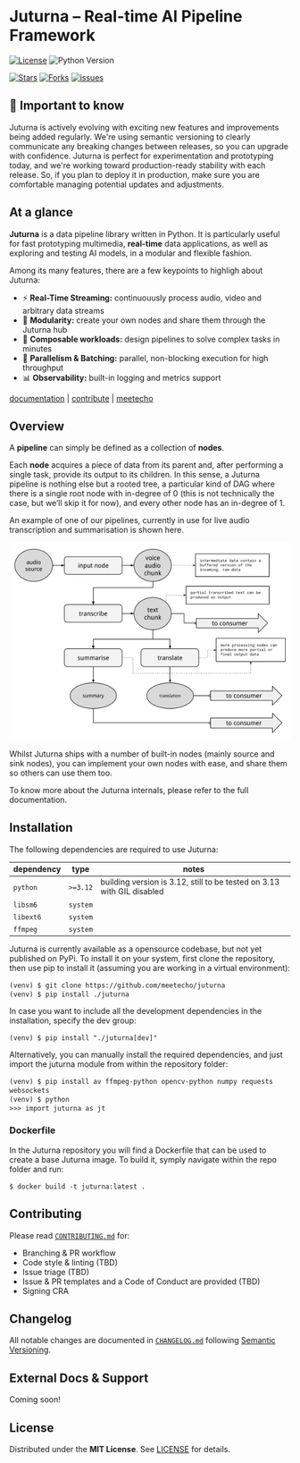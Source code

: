 # Juturna – Real-time AI Pipeline Framework

[![License](https://img.shields.io/github/license/meetecho/juturna?style=for-the-badge)](LICENSE)
![Python Version](https://img.shields.io/python/required-version-toml?tomlFilePath=https%3A%2F%2Fraw.githubusercontent.com%2Fmeetecho%2Fjuturna%2Frefs%2Fheads%2Fmain%2Fpyproject.toml&style=for-the-badge&color=green)

[![Stars](https://img.shields.io/github/stars/meetecho/juturna?style=for-the-badge)](STARS)
[![Forks](https://img.shields.io/github/forks/meetecho/juturna?style=for-the-badge)](FORKS)
[![issues](https://img.shields.io/github/issues/meetecho/juturna?style=for-the-badge)](ISSUES)

## :seedling: Important to know
Juturna is actively evolving with exciting new features and improvements being
added regularly. We're using semantic versioning to clearly communicate any
breaking changes between releases, so you can upgrade with confidence. Juturna
is perfect for experimentation and prototyping today, and we're working toward
production-ready stability with each release. So, if you plan to deploy it in
production, make sure you are comfortable managing potential updates and
adjustments.

## At a glance

**Juturna** is a data pipeline library written in Python. It is particularly
useful for fast prototyping multimedia, **real-time** data applications, as
well as exploring and testing AI models, in a modular and flexible fashion.

Among its many features, there are a few keypoints to highligh about Juturna:

* :zap: **Real-Time Streaming:** continuouusly process audio, video and
  arbitrary data streams
* :electric_plug: **Modularity:** create your own nodes and share them through
  the Juturna hub
* :link: **Composable workloads:** design pipelines to solve complex tasks in
  minutes
* 🚀 **Parallelism & Batching:** parallel, non-blocking execution for high
  throughput
* 📊 **Observability:** built-in logging and metrics support

[documentation](https://meetecho.github.io/juturna/index.html) | [contribute](./CONTRIBUTING.md) | [meetecho](https://www.meetecho.com/en/)

## Overview

A **pipeline** can simply be defined as a collection of **nodes**.

Each **node** acquires a piece of data from its parent and, after performing a
single task, provide its output to its children. In this sense, a Juturna
pipeline is nothing else but a rooted tree, a particular kind of DAG where
there is a single root node with in-degree of 0 (this is not technically the
case, but we’ll skip it for now), and every other node has an in-degree of 1.

An example of one of our pipelines, currently in use for live audio
transcription and summarisation is shown here.

![juturna entities](./assets/img/pipeline_example.png?raw=true)

Whilst Juturna ships with a number of built-in nodes (mainly source and sink
nodes), you can implement your own nodes with ease, and share them so others
can use them too.

To know more about the Juturna internals, please refer to the full
documentation.

## Installation

The following dependencies are required to use Juturna:

| dependency |   type   | notes |
|------------|----------|-------|
| `python`   | `>=3.12` | building version is 3.12, still to be tested on 3.13 with GIL disabled |
| `libsm6`   | `system` | |
| `libext6`  | `system` | |
| `ffmpeg`   | `system` | |


Juturna is currently available as a opensource codebase, but not yet published
on PyPi.  To install it on your system, first clone the repository, then use
pip to install it (assuming you are working in a virtual environment):

```
(venv) $ git clone https://github.com/meetecho/juturna
(venv) $ pip install ./juturna
```

In case you want to include all the development dependencies in the
installation, specify the dev group:

```
(venv) $ pip install "./juturna[dev]"
```

Alternatively, you can manually install the required dependencies, and just
import the juturna module from within the repository folder:

```
(venv) $ pip install av ffmpeg-python opencv-python numpy requests websockets
(venv) $ python
>>> import juturna as jt
```

### Dockerfile

In the Juturna repository you will find a Dockerfile that can be used to create
a base Juturna image. To build it, symply navigate within the repo folder and
run:

```
$ docker build -t juturna:latest .
```

## Contributing

Please read [`CONTRIBUTING.md`](./CONTRIBUTING.md) for:

* Branching & PR workflow 
* Code style & linting (TBD)
* Issue triage (TBD)
* Issue & PR templates and a Code of Conduct are provided (TBD)
* Signing CRA

## Changelog

All notable changes are documented in [`CHANGELOG.md`](./CHANGELOG.md)
following [Semantic Versioning](https://semver.org).

## External Docs & Support

Coming soon!

## License

Distributed under the **MIT License**. See [LICENSE](./LICENSE) for details.
